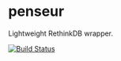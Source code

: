 # penseur

Lightweight RethinkDB wrapper.

[![Build Status](https://secure.travis-ci.org/mlucy/penseur.png)](http://travis-ci.org/mlucy/penseur)
